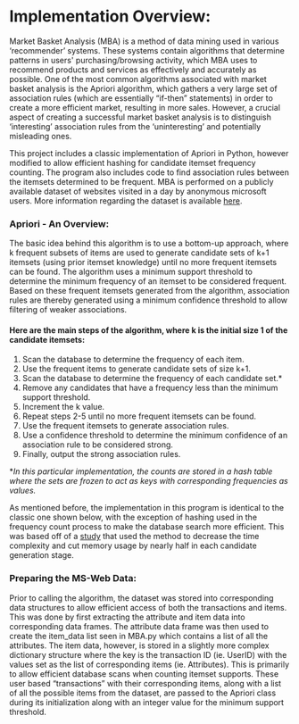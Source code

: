 # Implementation Overview:

Market Basket Analysis (MBA) is a method of data mining used in various ‘recommender’ systems. These systems contain algorithms that determine patterns in users' purchasing/browsing activity, which MBA uses to recommend products and services as effectively and accurately as possible. One of the most common algorithms associated with market basket analysis is the Apriori algorithm, which gathers a very large set of association rules (which are essentially “if-then” statements) in order to create a more efficient market, resulting in more sales. However, a crucial aspect of creating a successful market basket analysis is to distinguish ‘interesting’ association rules from the ‘uninteresting’ and potentially misleading ones.

This project includes a classic implementation of Apriori in Python, however modified to allow efficient hashing for candidate itemset frequency counting. The program also includes code to find association rules between the itemsets determined to be frequent. MBA is performed on a publicly available dataset of websites visited in a day by anonymous microsoft users. More information regarding the dataset is available [here](https://archive.ics.uci.edu/ml/datasets/Anonymous+Microsoft+Web+Data).

### Apriori - An Overview:

The basic idea behind this algorithm is to use a bottom-up approach, where k frequent subsets of items are used to generate candidate sets of k+1 itemsets (using prior itemset knowledge) until no more frequent itemsets can be found. The algorithm uses a minimum support threshold to determine the minimum frequency of an itemset to be considered frequent. Based on these frequent itemsets generated from the algorithm, association rules are thereby generated using a minimum confidence threshold to allow filtering of weaker associations.

#### Here are the main steps of the algorithm, where k is the initial size 1 of the candidate itemsets:

1. Scan the database to determine the frequency of each item.
2. Use the frequent items to generate candidate sets of size k+1.
3. Scan the database to determine the frequency of each candidate set.*
4. Remove any candidates that have a frequency less than the minimum support threshold.
5. Increment the k value.
6. Repeat steps 2-5 until no more frequent itemsets can be found.
7. Use the frequent itemsets to generate association rules.
8. Use a confidence threshold to determine the minimum confidence of an association rule to be considered strong.
9. Finally, output the strong association rules.

**In this particular implementation, the counts are stored in a hash table where the sets are frozen to act as keys with corresponding frequencies as values.*

As mentioned before, the implementation in this program is identical to the classic one shown below, with the exception of hashing used in the frequency count process to make the database search more efficient. This was based off of a [study](http://ijariie.com/AdminUploadPdf/MODIFIED_APRIORI_ALGORITHM_USING_HASH_BASED_TECHNIQUE_ijariie2352.pdf) that used the method to decrease the time complexity and cut memory usage by nearly half in each candidate generation stage.

### Preparing the MS-Web Data:

Prior to calling the algorithm, the dataset was stored into corresponding data structures to allow efficient access of both the transactions and items. This was done by first extracting the attribute and item data into corresponding data frames. The attribute data frame was then used to create the item_data list seen in MBA.py which contains a list of all the attributes. The item data, however, is stored in a slightly more complex dictionary structure where the key is the transaction ID (ie. UserID) with the values set as the list of corresponding items (ie. Attributes). This is primarily to allow efficient database scans when counting itemset supports. These user based “transactions” with their corresponding items, along with a list of all the possible items from the dataset, are passed to the Apriori class during its initialization along with an integer value for the minimum support threshold.








